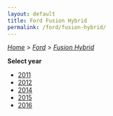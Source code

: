 ```yaml
---
layout: default
title: Ford Fusion Hybrid
permalink: /ford/fusion-hybrid/
---
```

[*Home*](/) > [*Ford*](/ford/) > [*Fusion Hybrid*](/ford/fusion-hybrid/)

**Select year**

- [2011](/ford/fusion-hybrid/2011/)
- [2012](/ford/fusion-hybrid/2012/)
- [2014](/ford/fusion-hybrid/2014/)
- [2015](/ford/fusion-hybrid/2015/)
- [2016](/ford/fusion-hybrid/2016/)